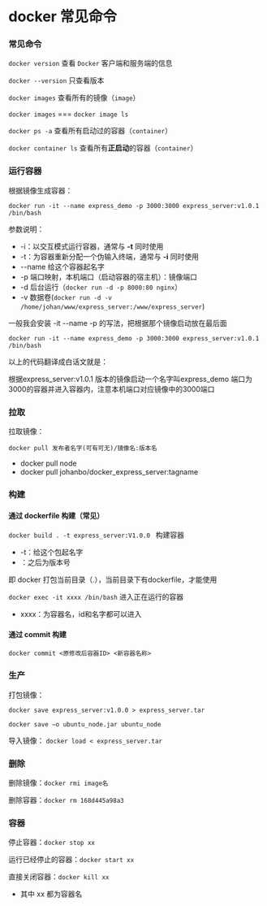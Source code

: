 # docker 常见命令

### 常见命令

`docker version`      查看 `Docker` 客户端和服务端的信息

`docker --version`  	只查看版本

`docker images`		查看所有的镜像（`image`）

`docker images` === `docker image ls`

`docker ps -a` 		查看所有启动过的容器（`container`）

`docker container ls` 	查看所有**正启动**的容器（`container`）



### 运行容器

根据镜像生成容器：

`docker run -it --name express_demo -p 3000:3000 express_server:v1.0.1 /bin/bash `		

参数说明：

- -i：以交互模式运行容器，通常与 **-t** 同时使用
- -t：为容器重新分配一个伪输入终端，通常与 **-i** 同时使用
- --name    给这个容器起名字
- -p     端口映射，本机端口（启动容器的宿主机）：镜像端口
- -d     后台运行（`docker run -d -p 8000:80 nginx`）
- -v     数据卷(`docker run -d -v /home/johan/www/express_server:/www/express_server`)



一般我会安装 -it --name -p 的写法，把根据那个镜像启动放在最后面

`docker run -it --name express_demo -p 3000:3000 express_server:v1.0.1 /bin/bash `

以上的代码翻译成白话文就是：

根据express_server:v1.0.1 版本的镜像启动一个名字叫express_demo 端口为3000的容器并进入容器内，注意本机端口对应镜像中的3000端口



### 拉取

拉取镜像：

`docker pull 发布者名字(可有可无)/镜像名:版本名`      

- docker pull node
- docker pull johanbo/docker_express_server:tagname



### 构建

#### 通过 dockerfile 构建（常见）

`docker build . -t express_server:V1.0.0 ` 	构建容器

- -t：给这个包起名字
- ：之后为版本号

即 docker 打包当前目录（.），当前目录下有dockerfile，才能使用

`docker exec -it xxxx /bin/bash`	进入正在运行的容器

- xxxx：为容器名，id和名字都可以进入

#### 通过 commit 构建

`docker commit <原修改后容器ID> <新容器名称>` 



### 生产

打包镜像：

`docker save express_server:v1.0.0 > express_server.tar`	

`docker save –o ubuntu_node.jar ubuntu_node`

导入镜像： `docker load < express_server.tar`



### 删除

删除镜像：`docker rmi image名`

删除容器：`docker rm 168d445a98a3` 	



### 容器

停止容器：`docker stop xx` 

运行已经停止的容器：`docker start xx`	

直接关闭容器：`docker kill xx` 	

- 其中 xx 都为容器名







